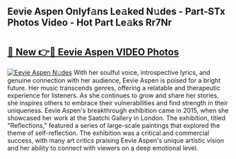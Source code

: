 ## Eevie Aspen Onlyf𝚊ns Le𝚊ked N𝚞des - Part-STx Photos Video - Hot Part Le𝚊ks Rr7Nr

# <h2><a href="http://ab72226.deff.icu/?id=Eevie+Aspen">🔗 New 👉🔴 Eevie Aspen VIDEO Photos</a></h2>

[![Eevie Aspen N𝚞des](https://i.imgur.com/rIISA9y.gif)](http://ab72226.deff.icu/?id=Eevie+Aspen)
With her soulful voice, introspective lyrics, and genuine connection with her audience, Eevie Aspen is poised for a bright future. Her music transcends genres, offering a relatable and therapeutic experience for listeners. As she continues to grow and share her stories, she inspires others to embrace their vulnerabilities and find strength in their uniqueness. Eevie Aspen's breakthrough exhibition came in 2015, when she showcased her work at the Saatchi Gallery in London. The exhibition, titled "Reflections," featured a series of large-scale paintings that explored the theme of self-reflection. The exhibition was a critical and commercial success, with many art critics praising Eevie Aspen's unique artistic vision and her ability to connect with viewers on a deep emotional level.
